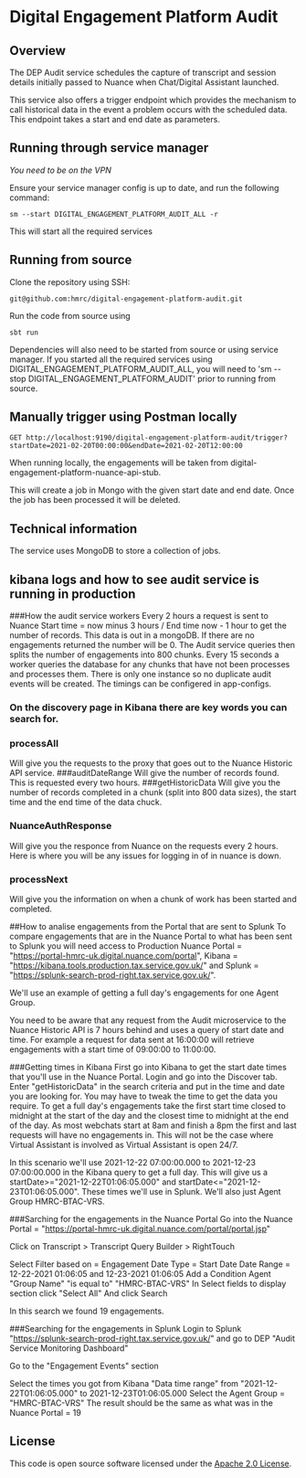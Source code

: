 # Digital Engagement Platform Audit

## Overview

The DEP Audit service schedules the capture of transcript and session details initially passed to 
Nuance when Chat/Digital Assistant launched.

This service also offers a trigger endpoint which provides the mechanism to call historical data
in the event a problem occurs with the scheduled data. This endpoint takes a start and end date as parameters.

## Running through service manager

*You need to be on the VPN*

Ensure your service manager config is up to date, and run the following command:

`sm --start DIGITAL_ENGAGEMENT_PLATFORM_AUDIT_ALL -r`

This will start all the required services

## Running from source
Clone the repository using SSH:

`git@github.com:hmrc/digital-engagement-platform-audit.git`

Run the code from source using

`sbt run`

Dependencies will also need to be started from source or using service manager. If you started all the required services using DIGITAL_ENGAGEMENT_PLATFORM_AUDIT_ALL, 
you will need to 'sm --stop DIGITAL_ENGAGEMENT_PLATFORM_AUDIT' prior to running from source.

## Manually trigger using Postman locally

`GET http://localhost:9190/digital-engagement-platform-audit/trigger?startDate=2021-02-20T00:00:00&endDate=2021-02-20T12:00:00`

When running locally, the engagements will be taken from digital-engagement-platform-nuance-api-stub.

This will create a job in Mongo with the given start date and end date. Once the job has been processed it will be deleted.

## Technical information
The service uses MongoDB to store a collection of jobs.

## kibana logs and how to see audit service is running in production
###How the audit service workers
Every 2 hours a request is sent to Nuance Start time = now minus 3 hours / End time now - 1 hour to get the number of records.
This data is out in a mongoDB. If there are no engagements returned the number will be 0.
The Audit service queries then splits the number of engagements into 800 chunks. 
Every 15 seconds a worker queries the database for any chunks that have not been processes and processes them.
There is only one instance so no duplicate audit events will be created. The timings can be configered in app-configs.

### On the discovery page in Kibana there are key words you can search for.

### processAll 
Will give you the requests to the proxy that goes out to the Nuance Historic API service.
###auditDateRange
Will give the number of records found. This is requested every two hours.
###getHistoricData
Will give you the number of records completed in a chunk (split into 800 data sizes), 
the start time and the end time of the data chuck.

### NuanceAuthResponse
Will give you the responce from Nuance on the requests every 2 hours. 
Here is where you will be any issues for logging in of in nuance is down.

### processNext
Will give you the information on when a chunk of work has been started and completed.


##How to analise engagements from the Portal that are sent to Splunk
To compare engagements that are in the Nuance Portal to what has been sent to Splunk you
will need access to Production Nuance Portal = "https://portal-hmrc-uk.digital.nuance.com/portal",
Kibana = "https://kibana.tools.production.tax.service.gov.uk/" and
Splunk = "https://splunk-search-prod-right.tax.service.gov.uk/".

We'll use an example of getting a full day's engagements for one Agent Group.

You need to be aware that any request from the Audit microservice to the Nuance Historic API is
7 hours behind and uses a query of start date and time. For example a request for data sent at 16:00:00
will retrieve engagements with a start time of 09:00:00 to 11:00:00.

###Getting times in Kibana
First go into Kibana to get the start date times that you'll use in the Nuance Portal.
Login and go into the Discover tab. Enter "getHistoricData" in the search criteria and put in the
time and  date you are looking for. You may have to tweak the time to get the data you require.
To get a full day's engagements take the first start time closed to midnight at the start of the day
and the closest time to midnight at the end of the day. As most webchats start at 8am and finish a 8pm
the first and last requests will have no engagements in.
This will not be the case where Virtual Assistant is involved as Virtual Assistant is open 24/7.

In this scenario we'll use 2021-12-22 07:00:00.000 to 2021-12-23 07:00:00.000 in the Kibana query to
get a full day. This will give us a startDate>="2021-12-22T01:06:05.000" and startDate<="2021-12-23T01:06:05.000".
These times we'll use in Splunk. We'll also just Agent Group HMRC-BTAC-VRS.

###Sarching for the engagements in the Nuance Portal
Go into the Nuance Portal = "https://portal-hmrc-uk.digital.nuance.com/portal/portal.jsp"

Click on Transcript > Transcript Query Builder > RightTouch

Select
Filter based on = Engagement
Date Type = Start Date
Date Range = 12-22-2021 01:06:05 and 12-23-2021 01:06:05
Add a Condition Agent "Group Name" "is equal to" "HMRC-BTAC-VRS"
In Select fields to display section click "Select All"
And click Search

In this search we found 19 engagements.

###Searching for the engagements in Splunk
Login to Splunk "https://splunk-search-prod-right.tax.service.gov.uk/"
and go to DEP "Audit Service Monitoring Dashboard"

Go to the "Engagement Events" section

Select the times you got from Kibana "Data time range" from "2021-12-22T01:06:05.000" to 2021-12-23T01:06:05.000
Select the Agent Group = "HMRC-BTAC-VRS"
The result should be the same as what was in the Nuance Portal = 19


## License
This code is open source software licensed under the [Apache 2.0 License]("http://www.apache.org/licenses/LICENSE-2.0.html").
